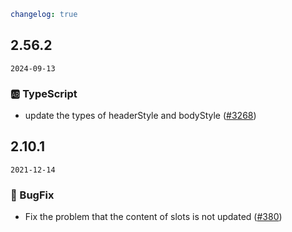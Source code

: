 ```yaml
changelog: true
```

## 2.56.2

`2024-09-13`

### 🆎 TypeScript

- update the types of headerStyle and bodyStyle ([#3268](https://github.com/arco-design/arco-design-vue/pull/3268))


## 2.10.1

`2021-12-14`

### 🐛 BugFix

- Fix the problem that the content of slots is not updated ([#380](https://github.com/arco-design/arco-design-vue/pull/380))


